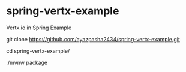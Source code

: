 # spring-vertx-example
Vertx.io in Spring Example

git clone https://github.com/ayazpasha2434/spring-vertx-example.git

cd spring-vertx-example/

./mvnw package
